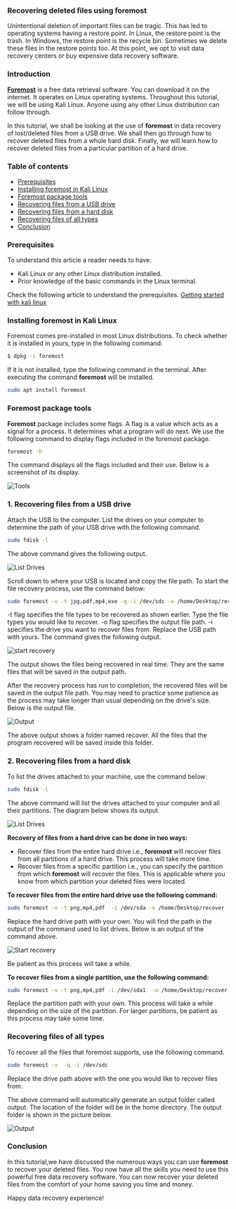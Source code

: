 ### **Recovering deleted files using foremost**

Unintentional deletion of important files can be tragic. This has led to operating systems having a restore point. In Linux, the restore point is the trash. In Windows, the restore point is the recycle bin. Sometimes we delete these files in the restore points too. At this point, we opt to visit data recovery centers or buy expensive data recovery software.

### Introduction

[**Foremost**](https://pkgs.org/download/foremost) is a free data retrieval software. You can download it on the internet. It operates on Linux operating systems. Throughout this tutorial, we will be using Kali Linux. Anyone using any other Linux distribution can follow through.

In this tutorial, we shall be looking at the use of **foremost** in data recovery of lost/deleted files from a USB drive. We shall then go through how to recover deleted files from a whole hard disk. Finally, we will learn how to recover deleted files from a particular partition of a hard drive.

### Table of contents

- [Prerequisites](#prerequisites)
- [Installing foremost in Kali Linux](#installing-foremost-in-kali-linux)
- [Foremost package tools](#foremost-package-tools)
- [Recovering files from a USB drive](#1-recovering-files-from-a-usb-drive)
- [Recovering files from a hard disk](#2-recovering-files-from-a-hard-disk)
- [Recovering files of all types](#recovering-files-of-all-types)
- [Conclusion](#conclusion)

### Prerequisites

To understand this article a reader needs to have:

- Kali Linux or any other Linux distribution installed.
- Prior knowledge of the basic commands in the Linux terminal.

Check the following article to understand the prerequisites.
[Getting started with kali linux](/engineering-education/getting-started-with-kali-linux/)

### Installing foremost in Kali Linux

Foremost comes pre-installed in most Linux distributions. To check whether it is installed in yours, type in the following command:
```bash
$ dpkg -s foremost
```
If it is not installed, type the following command in the terminal. After executing the command **foremost** will be installed.

```bash
sudo apt install foremost
```

### Foremost package tools

**Foremost** package includes some flags. A flag is a value which acts as a signal for a process. It determines what a program will do next. We use the following command to display flags included in the foremost package.

```bash
foremost -h
```

The command displays all the flags included and their use. Below is a screenshot of its display.

![Tools](/engineering-education/recover-deleted-files-with-foremost/tools.png)

### 1. Recovering files from a USB drive

Attach the USB to the computer. List the drives on your computer to determine the path of your USB drive with the following command.

```bash
sudo fdisk -l
```

The above command gives the following output.

![List Drives](/engineering-education/recover-deleted-files-with-foremost/drives.png)

Scroll down to where your USB is located and copy the file path. To start the file recovery process, use the command below:

```bash
sudo foremost -v -t jpg,pdf,mp4,exe -q -i /dev/sdc -o /home/Desktop/recover -T
```

-t flag specifies the file types to be recovered as shown earlier. Type the file types you would like to recover. -o flag specifies the output file path. -i specifies the drive you want to recover files from. Replace the USB path with yours.
The command gives the following output.

![start recovery](/engineering-education/recover-deleted-files-with-foremost/recover.png)

The output shows the files being recovered in real time. They are the same files that will be saved in the output path.

After the recovery process has run to completion, the recovered files will be saved in the output file path. You may need to practice some patience as the process may take longer than usual depending on the drive's size. Below is the output file.

![Output](/engineering-education/recover-deleted-files-with-foremost/output.png)

The above output shows a folder named recover. All the files that the program recovered will be saved inside this folder.

### 2. Recovering files from a hard disk

To list the drives attached to your machine, use the command below:

```bash
sudo fdisk -l
```

The above command will list the drives attached to your computer and all their partitions. The diagram below shows its output.

![List Drives](/engineering-education/recover-deleted-files-with-foremost/drive.png)

**Recovery of files from a hard drive can be done in two ways:**

- Recover files from the entire hard drive i.e., **foremost** will recover files from all partitions of a hard drive. This process will take more time.
- Recover files from a specific partition i.e., you can specify the partition from which **foremost** will recover the files. This is applicable where you know from which partition your deleted files were located.

**To recover files from the entire hard drive use the following command:**

```bash
sudo foremost -v -t png,mp4,pdf  -i /dev/sda -o /home/Desktop/recover -T
```

Replace the hard drive path with your own. You will find the path in the output of the command used to list drives. Below is an output of the command above.

![Start recovery](/engineering-education/recover-deleted-files-with-foremost/disk.png)

Be patient as this process will take a while.

**To recover files from a single partition, use the following command:**

```bash
sudo foremost -v -t png,mp4,pdf -i /dev/sda1  -o /home/Desktop/recover -T
```

Replace the partition path with your own. This process will take a while depending on the size of the partition. For larger partitions, be patient as this process may take some time.

### Recovering files of all types

To recover all the files that foremost supports, use the following command.

```bash
sudo foremost -v  -q -i /dev/sdc 
```

Replace the drive path above with the one you would like to recover files from.

The above command will automatically generate an output folder called output. The location of the folder will be in the home directory. The output folder is shown in the picture below.

![Output](/engineering-education/recover-deleted-files-with-foremost/all.png)

### Conclusion

In this tutorial,we have discussed the numerous ways you can use **foremost** to recover your deleted files. You now have all the skills you need to use this powerful free data recovery software. You can now recover your deleted files from the comfort of your home saving you time and money.

Happy data recovery experience!
